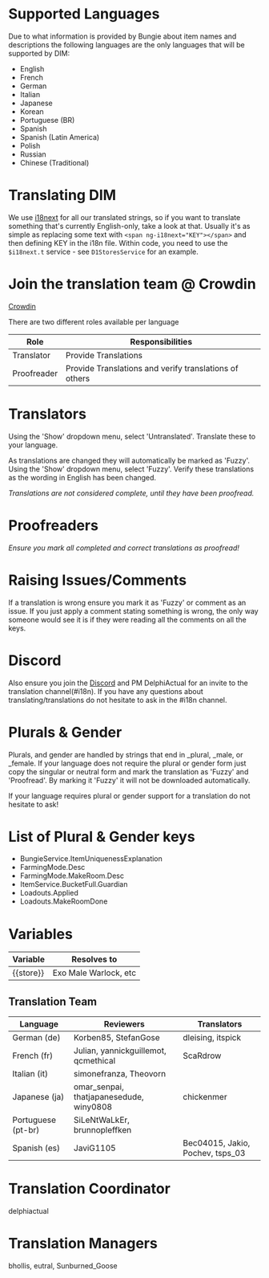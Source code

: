 # Supported Languages
Due to what information is provided by Bungie about item names and descriptions the following languages are the only languages that will be supported by DIM:
  - English
  - French
  - German
  - Italian
  - Japanese
  - Korean
  - Portuguese (BR)
  - Spanish
  - Spanish (Latin America)
  - Polish
  - Russian
  - Chinese (Traditional)

# Translating DIM

We use [i18next](https://github.com/i18next/ng-i18next) for all our translated strings, so if you want to translate something that's currently English-only, take a look at that. Usually it's as simple as replacing some text with `<span ng-i18next="KEY"></span>` and then defining KEY in the i18n file. Within code, you need to use the `$i18next.t` service - see `D1StoresService` for an example.

# Join the translation team @ Crowdin
 [Crowdin](https://crowdin.com/project/destiny-item-manager/invite?d=65a5l46565176393s2a3p403a3u22323e46383232393h4k4r443o4h3d4c333t2a3j4f453f4f3o4u643g393b343n4)

There are two different roles available per language

| Role | Responsibilities |
|------|------------------|
| Translator | Provide Translations |
| Proofreader | Provide Translations and verify translations of others |

# Translators
Using the 'Show' dropdown menu, select 'Untranslated'.
Translate these to your language.

As translations are changed they will automatically be marked as 'Fuzzy'.
Using the 'Show' dropdown menu, select 'Fuzzy'.
Verify these translations as the wording in English has been changed.

*Translations are not considered complete, until they have been proofread.*

# Proofreaders
*Ensure you mark all completed and correct translations as proofread!*

# Raising Issues/Comments
If a translation is wrong ensure you mark it as 'Fuzzy' or comment as an issue.
If you just apply a comment stating something is wrong, the only way someone would see it is if they were reading all the comments on all the keys.

# Discord
Also ensure you join the [Discord](https://discord.gg/NV2YeC8) and PM DelphiActual for an invite to the translation channel(#i18n). If you have any questions about translating/translations do not hesitate to ask in the #i18n channel.

# Plurals & Gender
Plurals, and gender are handled by strings that end in _plural, _male, or _female. If your language does not require the plural or gender form just copy the singular or neutral form and mark the translation as 'Fuzzy' and 'Proofread'. By marking it 'Fuzzy' it will not be downloaded automatically.

If your language requires plural or gender support for a translation do not hesitate to ask!

# List of Plural & Gender keys
 - BungieService.ItemUniquenessExplanation
 - FarmingMode.Desc
 - FarmingMode.MakeRoom.Desc
 - ItemService.BucketFull.Guardian
 - Loadouts.Applied
 - Loadouts.MakeRoomDone

# Variables
| Variable | Resolves to |
|----------|-------------|
| {{store}} | Exo Male Warlock, etc |

## Translation Team
| Language           | Reviewers        | Translators |
|--------------------|------------------|-------------|
| German (de)        | Korben85, StefanGose | dleising, itspick |
| French (fr)        | Julian, yannickguillemot, qcmethical |  ScaRdrow  |
| Italian (it)       | simonefranza, Theovorn | |
| Japanese (ja)      | omar_senpai, thatjapanesedude, winy0808 | chickenmer |
| Portuguese (pt-br) | SiLeNtWaLkEr, brunnopleffken |  |
| Spanish (es)       | JaviG1105 | Bec04015, Jakio, Pochev, tsps_03 |

# Translation Coordinator

delphiactual

# Translation Managers

bhollis, eutral, Sunburned_Goose
